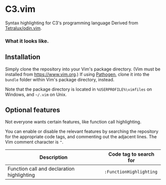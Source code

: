 # C3.vim
Syntax highlighting for C3's programming language
Derived from [Tetralux/odin.vim](https://github.com/Tetralux/odin.vim).

### What it looks like. 
<!-- [Screenshot](odin.vimpng)-->

## Installation

Simply clone the repository into your Vim's package directory. (Vim must be installed from https://www.vim.org.)
If using [Pathogen](https://github.com/tpope/vim-pathogen), clone it into the `bundle` folder within Vim's package directory, instead.

Note that the package directory is located in `%USERPROFILE%\vimfiles` on Windows,
and `~/.vim` on Unix.

## Optional features

Not everyone wants certain features, like function call highlighting.

You can enable or disable the relevant features by searching the repository for the appropriate code tags, and commenting out the adjacent lines.
The Vim comment character is `"`.

| Description                                | Code tag to search for  |
|--------------------------------------------|-------------------------|
| Function call and declaration highlighting | `:FunctionHighlighting` |
